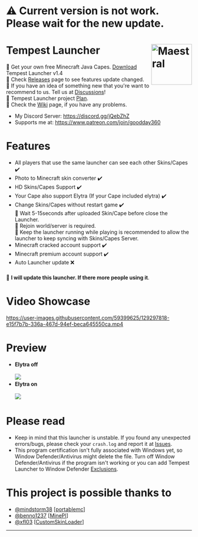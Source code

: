 # ⚠ Current version is not work. Please wait for the new update.
# Tempest Launcher <img src="https://i.imgur.com/1wfpYd5.png" align="right" title="Maestral" width="110" height="110"> 
🔰 Get your own free Minecraft Java Capes. [Download](https://github.com/GoodDay360/Tempest-Launcher/releases/download/1.4/Tempest-Launcher_1.4.exe) Tempest Launcher v1.4  
🔰 Check [Releases](https://github.com/GoodDay360/Tempest-Launcher/releases) page to see features update changed.  
🔰 If you have an idea of something new that you're want to recommend to us. Tell us at [Discussions](https://github.com/GoodDay360/Tempest-Launcher/discussions/categories/ideas)!  
🔰 Tempest Launcher project [Plan](https://github.com/users/GoodDay360/projects/1).  
🔰 Check the [Wiki](https://github.com/GoodDay360/Tempest-Launcher/wiki/Tempest-Launcher-Wiki) page, if you have any problems.  
- My Discord Server: https://discord.gg/jQebZhZ  
- Supports me at: https://www.patreon.com/join/goodday360  

###
# Features
- All players that use the same launcher can see each other Skins/Capes ✔️
- Photo to Minecraft skin converter ✔️
- HD Skins/Capes Support ✔️
- Your Cape also support Elytra (If your Cape included elytra) ✔️
- Change Skins/Capes without restart game ✔️  
🔰 Wait 5-15seconds after uploaded Skin/Cape before close the Launcher.  
🔰 Rejoin world/server is required.  
🔰 Keep the launcher running while playing is recommended to allow the launcher to keep syncing with Skins/Capes Server. 
- Minecraft cracked account support ✔️
- Minecraft premium account support ✔️ 
- Auto Launcher update ❌
### <Update>
💜 **I will update this launcher. If there more people using it**.
# Video Showcase
<https://user-images.githubusercontent.com/59399625/129297818-e15f7b7b-336a-467d-94ef-beca645550ca.mp4>
# Preview
- **Elytra off**<br /><br /><img src="https://i.imgur.com/y2VGLdP.png">
- **Elytra on**<br /><br /><img src="https://i.imgur.com/O05TjVz.png">
# Please read
- Keep in mind that this launcher is unstable. If you found any unexpected errors/bugs,
please check your `crash.log` and report it at [Issues](https://github.com/GoodDay360/Tempest-Launccher/issues).
- This program certification isn't fully associated with Windows yet, so Window Defender/Antivirus might delete the file. Turn off Window Defender/Antivirus if the program isn't working or you can add Tempest Launcher to Window Defender [Exclusions](https://github.com/GoodDay360/Tempest-Launcher/wiki/Tempest-Launcher-Wiki#add-tempest-launcher-to-window-defender-exclusions).
# This project is possible thanks to
- [@mindstorm38](https://github.com/mindstorm38) [[portablemc](https://github.com/mindstorm38/portablemc)]
- [@benno1237](https://github.com/benno1237) [[MinePI](https://github.com/benno1237/MinePI)]
- [@xfl03](https://www.curseforge.com/members/xfl03/followers) [[CustomSkinLoader](https://www.curseforge.com/minecraft/mc-mods/customskinloader)]
***

